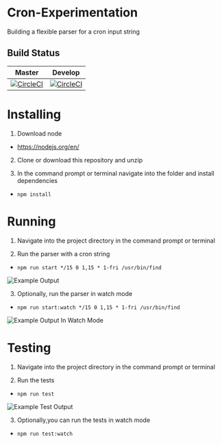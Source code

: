 # Cron-Experimentation
Building a flexible parser for a cron input string

## Build Status
| Master  |  Develop |
|---|---|
| [![CircleCI](https://circleci.com/gh/j-c-levin/cron-experimentation/tree/master.svg?style=svg)](https://circleci.com/gh/j-c-levin/cron-experimentation/tree/master)  |  [![CircleCI](https://circleci.com/gh/j-c-levin/cron-experimentation/tree/develop.svg?style=svg)](https://circleci.com/gh/j-c-levin/cron-experimentation/tree/develop) |

# Installing
1) Download node

* https://nodejs.org/en/

2) Clone or download this repository and unzip

3) In the command prompt or terminal navigate into the folder and install dependencies

* ```npm install```

# Running 

1) Navigate into the project directory in the command prompt or terminal

2) Run the parser with a cron string

* ```npm run start */15 0 1,15 * 1-fri /usr/bin/find```

![Example Output](https://i.imgur.com/AgNyjd3.png "An image of a command prompt window displaying a successfully parsed cron string")

3) Optionally, run the parser in watch mode

* ```npm run start:watch */15 0 1,15 * 1-fri /usr/bin/find```

![Example Output In Watch Mode](https://i.imgur.com/es1uMQn.png "An image of a command prompt window running the cron parser in watch mode")

# Testing

1) Navigate into the project directory in the command prompt or terminal

2) Run the tests

* ```npm run test```

![Example Test Output](https://i.imgur.com/bNHIAUj.png "An image of a command prompt window running the tests")

3) Optionally,you can run the tests in watch mode

* ```npm run test:watch```